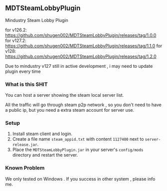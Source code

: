 ## MDTSteamLobbyPlugin

Mindustry Steam Lobby Plugin

for v126.2: https://github.com/shugen002/MDTSteamLobbyPlugin/releases/tag/1.0.0
for v127.2: https://github.com/shugen002/MDTSteamLobbyPlugin/releases/tag/1.1.0
for v128: https://github.com/shugen002/MDTSteamLobbyPlugin/releases/tag/1.2.0

Due to mindustry v127 still in active development , i may need to update plugin every time 

### What is this SHIT

You can host a server showing the steam local server list.

All the traffic will go through steam p2p network , so you don't need to have a public ip, but you need a extra steam account for server use.

### Setup

1. Install steam client and login.
2. Create a file name `steam_appid.txt` with content `1127400` next to `server-release.jar`.
3. Place the `MDTSteamLobbyPlugin.jar` in your server's `config/mods` directory and restart the server.

### Known Problem

We only tested on Windows . If you success in other system , please info me.
